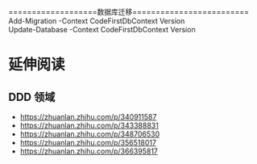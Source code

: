 ===================数据库迁移=========================  
Add-Migration -Context CodeFirstDbContext Version   
Update-Database -Context CodeFirstDbContext  Version



# 延伸阅读  
## DDD 领域  
- https://zhuanlan.zhihu.com/p/340911587  
- https://zhuanlan.zhihu.com/p/343388831  
- https://zhuanlan.zhihu.com/p/348706530  
- https://zhuanlan.zhihu.com/p/356518017  
- https://zhuanlan.zhihu.com/p/366395817  




